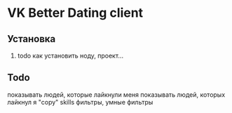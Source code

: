 # VK Better Dating client

## Установка
1. todo как установить ноду, проект...

## Todo
показывать людей, которые лайкнули меня
показывать людей, которых лайкнул я
"copy" skills
фильтры, умные фильтры

